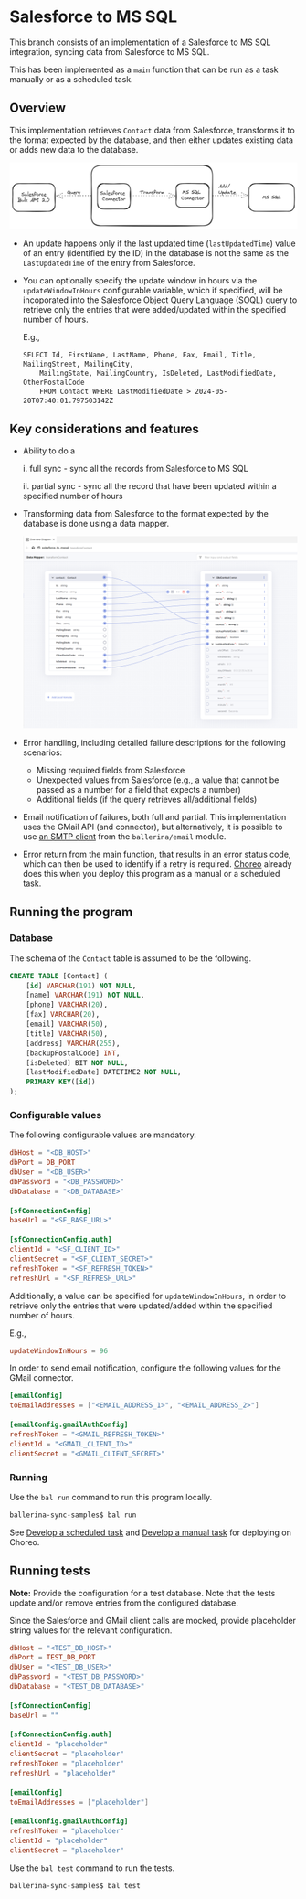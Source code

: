 # Salesforce to MS SQL

This branch consists of an implementation of a Salesforce to MS SQL integration, syncing data from Salesforce to MS SQL.

This has been implemented as a `main` function that can be run as a task manually or as a scheduled task.

## Overview

This implementation retrieves `Contact` data from Salesforce, transforms it to the format expected by the database, and then either updates existing data or adds new data to the database. 

![Salesforce to MS SQL](./resources/salesforce_to_mssql.png)

- An update happens only if the last updated time (`lastUpdatedTime`) value of an entry (identified by the ID) in the database is not the same as the `LastUpdatedTime` of the entry from Salesforce.

- You can optionally specify the update window in hours via the `updateWindowInHours` configurable variable, which if specified, will be incoporated into the Salesforce Object Query Language (SOQL) query to retrieve only the entries that were added/updated within the specified number of hours. 

    E.g.,

    ```soql
    SELECT Id, FirstName, LastName, Phone, Fax, Email, Title, MailingStreet, MailingCity, 
        MailingState, MailingCountry, IsDeleted, LastModifiedDate, OtherPostalCode 
        FROM Contact WHERE LastModifiedDate > 2024-05-20T07:40:01.797503142Z
    ```

## Key considerations and features

- Ability to do a

    i. full sync - sync all the records from Salesforce to MS SQL

    ii. partial sync - sync all the record that have been updated within a specified number of hours

- Transforming data from Salesforce to the format expected by the database is done using a data mapper.

    ![Data mapper](./resources/data_mapper.png)

- Error handling, including detailed failure descriptions for the following scenarios:

    - Missing required fields from Salesforce
    - Unexpected values from Salesforce (e.g., a value that cannot be passed as a number for a field that expects a number)
    - Additional fields (if the query retrieves all/additional fields)

- Email notification of failures, both full and partial. This implementation uses the GMail API (and connector), but alternatively, it is possible to use [an SMTP client](https://ballerina.io/learn/by-example/send-email/) from the `ballerina/email` module.

- Error return from the main function, that results in an error status code, which can then be used to identify if a retry is required. [Choreo](https://wso2.com/choreo/) already does this when you deploy this program as a manual or a scheduled task.

## Running the program

### Database 

The schema of the `Contact` table is assumed to be the following.

```sql
CREATE TABLE [Contact] ( 
    [id] VARCHAR(191) NOT NULL, 
    [name] VARCHAR(191) NOT NULL, 
    [phone] VARCHAR(20), 
    [fax] VARCHAR(20), 
    [email] VARCHAR(50), 
    [title] VARCHAR(50), 
    [address] VARCHAR(255), 
    [backupPostalCode] INT, 
    [isDeleted] BIT NOT NULL, 
    [lastModifiedDate] DATETIME2 NOT NULL, 
    PRIMARY KEY([id]) 
);
```

### Configurable values

The following configurable values are mandatory.

```toml
dbHost = "<DB_HOST>"
dbPort = DB_PORT
dbUser = "<DB_USER>"
dbPassword = "<DB_PASSWORD>"
dbDatabase = "<DB_DATABASE>"

[sfConnectionConfig]
baseUrl = "<SF_BASE_URL>"

[sfConnectionConfig.auth]
clientId = "<SF_CLIENT_ID>"
clientSecret = "<SF_CLIENT_SECRET>"
refreshToken = "<SF_REFRESH_TOKEN>"
refreshUrl = "<SF_REFRESH_URL>"
```

Additionally, a value can be specified for `updateWindowInHours`, in order to retrieve only the entries that were updated/added within the specified number of hours.

E.g.,

```toml
updateWindowInHours = 96
```

In order to send email notification, configure the following values for the GMail connector.

```toml
[emailConfig]
toEmailAddresses = ["<EMAIL_ADDRESS_1>", "<EMAIL_ADDRESS_2>"]

[emailConfig.gmailAuthConfig]
refreshToken = "<GMAIL_REFRESH_TOKEN>"
clientId = "<GMAIL_CLIENT_ID>"
clientSecret = "<GMAIL_CLIENT_SECRET>"
```

### Running

Use the `bal run` command to run this program locally.

```cmd
ballerina-sync-samples$ bal run
```

See [Develop a scheduled task](https://wso2.com/choreo/docs/develop-components/develop-integrations/develop-a-scheduled-task/) and [Develop a manual task](https://wso2.com/choreo/docs/develop-components/develop-integrations/develop-a-manual-task/) for deploying on Choreo.

## Running tests

**Note:** Provide the configuration for a test database. Note that the tests update and/or remove entries from the configured database.

Since the Salesforce and GMail client calls are mocked, provide placeholder string values for the relevant configuration.

```toml
dbHost = "<TEST_DB_HOST>"
dbPort = TEST_DB_PORT
dbUser = "<TEST_DB_USER>"
dbPassword = "<TEST_DB_PASSWORD>"
dbDatabase = "<TEST_DB_DATABASE>"

[sfConnectionConfig]
baseUrl = ""

[sfConnectionConfig.auth]
clientId = "placeholder"
clientSecret = "placeholder"
refreshToken = "placeholder"
refreshUrl = "placeholder"

[emailConfig]
toEmailAddresses = ["placeholder"]

[emailConfig.gmailAuthConfig]
refreshToken = "placeholder"
clientId = "placeholder"
clientSecret = "placeholder"
```

Use the `bal test` command to run the tests.

```cmd
ballerina-sync-samples$ bal test
```
